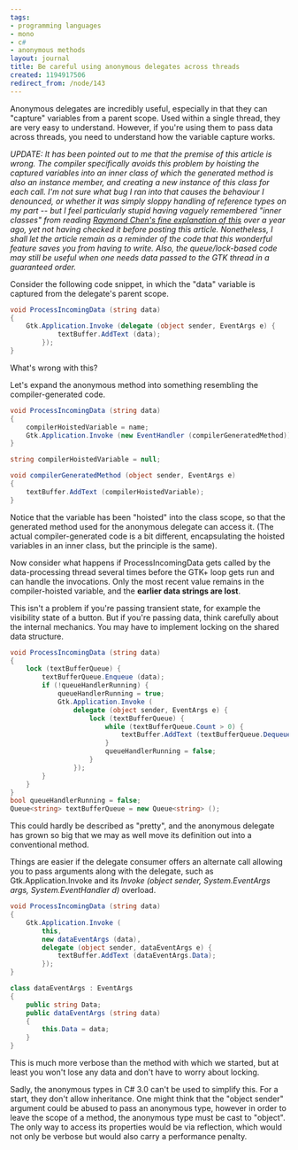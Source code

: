 ```yaml
---
tags:
- programming languages
- mono
- c#
- anonymous methods
layout: journal
title: Be careful using anonymous delegates across threads
created: 1194917506
redirect_from: /node/143
---
```


Anonymous delegates are incredibly useful, especially in that they can "capture" variables from a parent scope. Used within a single thread, they are very easy to understand. However, if you're using them to pass data across threads, you need to understand how the variable capture works.<!--break-->

_UPDATE: It has been pointed out to me that the premise of this article is wrong. The compiler specifically avoids this problem by hoisting the captured variables into an inner class of which the generated method is also an instance member, and creating a new instance of this class for each call. I'm not sure what bug I ran into that causes the behaviour I denounced, or whether it was simply sloppy handling of reference types on my part -- but I feel particularly stupid having vaguely remembered "inner classes" from reading <a href="http://blogs.msdn.com/oldnewthing/archive/2006/08/02/686456.aspx">Raymond Chen's fine explanation of this</a> over a year ago, yet not having checked it before posting this article. Nonetheless, I shall let the article remain as a reminder of the code that this wonderful feature saves you from having to write. Also, the queue/lock-based code may still be useful when one needs data passed to the GTK thread in a guaranteed order._

Consider the following code snippet, in which the "data" variable is captured from the delegate's parent scope.

```csharp
void ProcessIncomingData (string data)
{
    Gtk.Application.Invoke (delegate (object sender, EventArgs e) {
            textBuffer.AddText (data);
        });
}
```

What's wrong with this?

Let's expand the anonymous method into something resembling the compiler-generated code.

```csharp
void ProcessIncomingData (string data)
{
    compilerHoistedVariable = name;
    Gtk.Application.Invoke (new EventHandler (compilerGeneratedMethod));
}

string compilerHoistedVariable = null;

void compilerGeneratedMethod (object sender, EventArgs e)
{
    textBuffer.AddText (compilerHoistedVariable);
}
```

Notice that the variable has been "hoisted" into the class scope, so that the generated method used for the anonymous delegate can access it. (The actual compiler-generated code is a bit different, encapsulating the hoisted variables in an inner class, but the principle is the same).

Now consider what happens if ProcessIncomingData gets called by the data-processing thread several times before the GTK+ loop gets run and can handle the invocations. Only the most recent value remains in the compiler-hoisted variable, and the <strong>earlier data strings are lost</strong>.

This isn't a problem if you're passing transient state, for example the visibility state of a button. But if you're passing data, think carefully about the internal mechanics. You may have to implement locking on the shared data structure.

```csharp
void ProcessIncomingData (string data)
{
    lock (textBufferQueue) {
        textBufferQueue.Enqueue (data);
        if (!queueHandlerRunning) {
            queueHandlerRunning = true;
            Gtk.Application.Invoke (
                delegate (object sender, EventArgs e) {
                    lock (textBufferQueue) {
                        while (textBufferQueue.Count > 0) {
                            textBuffer.AddText (textBufferQueue.Dequeue ());
                        }
                        queueHandlerRunning = false;
                    }
                });
        }
    }
}
bool queueHandlerRunning = false;
Queue<string> textBufferQueue = new Queue<string> ();
```

This could hardly be described as "pretty", and the anonymous delegate has grown so big that we may as well move its definition out into a conventional method.

Things are easier if the delegate consumer offers an alternate call allowing you to pass arguments along with the delegate, such as Gtk.Application.Invoke and its _Invoke (object sender, System.EventArgs args, System.EventHandler d)_ overload.

```csharp
void ProcessIncomingData (string data)
{
    Gtk.Application.Invoke (
        this,
        new dataEventArgs (data),
        delegate (object sender, dataEventArgs e) {
            textBuffer.AddText (dataEventArgs.Data);
        });
}

class dataEventArgs : EventArgs
{
    public string Data;
    public dataEventArgs (string data)
    {
        this.Data = data;
    }
}
```

This is much more verbose than the method with which we started, but at least you won't lose any data and don't have to worry about locking.

Sadly, the anonymous types in C# 3.0 can't be used to simplify this. For a start, they don't allow inheritance. One might think that the "object sender" argument could be abused to pass an anonymous type, however in order to leave the scope of a method, the anonymous type must be cast to "object". The only way to access its properties would be via reflection, which would not only be verbose but would also carry a performance penalty.
